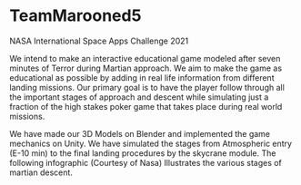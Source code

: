 # TeamMarooned5
NASA International Space Apps Challenge 2021 


We intend to make an interactive educational game modeled after seven minutes of Terror during Martian approach. We aim to make the game as educational as possible by adding in real life information from different landing missions. Our primary goal is to have  the player follow through all the important stages of approach and descent while simulating just a fraction of the high stakes poker game that takes place during real world missions.

We have made our 3D Models on Blender and implemented the game mechanics on Unity.
We have simulated the stages from Atmospheric entry (E-10 min) to the final landing procedures by the skycrane module. The following infographic (Courtesy of Nasa) Illustrates the various stages of martian descent.
